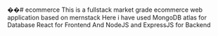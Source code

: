 ��# ecommerce
This is a fullstack market grade ecommerce web application based on mernstack
Here i have used MongoDB atlas for Database
React for Frontend
And NodeJS and ExpressJS for Backend


